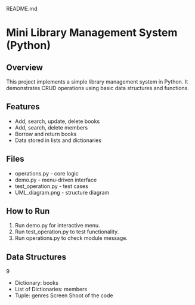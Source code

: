 README.md
# Mini Library Management System (Python)
## Overview
This project implements a simple library management system in Python. It
demonstrates CRUD operations using basic data structures and functions.
## Features
- Add, search, update, delete books
- Add, search, delete members
- Borrow and return books
- Data stored in lists and dictionaries
## Files
- operations.py - core logic
- demo.py - menu-driven interface
- test_operation.py - test cases
- UML_diagram.png - structure diagram
## How to Run
1. Run demo.py for interactive menu.
2. Run test_operation.py to test functionality.
3. Run operations.py to check module message.
## Data Structures
9
- Dictionary: books
- List of Dictionaries: members
- Tuple: genres
Screen Shoot of the code